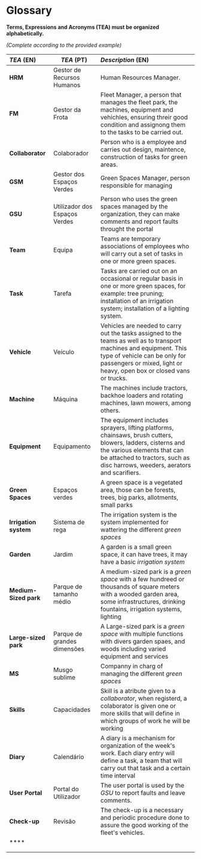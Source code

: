 # Glossary

**Terms, Expressions and Acronyms (TEA) must be organized alphabetically.**

_(Complete according to the provided example)_

| **_TEA_** (EN)        | **_TEA_** (PT)                | **_Description_** (EN)                                                                                                                                                                                                        |                                       
|:----------------------|-------------------------------|:------------------------------------------------------------------------------------------------------------------------------------------------------------------------------------------------------------------------------|
| **HRM**               | Gestor de Recursos Humanos    | Human Resources Manager.                                                                                                                                                                                                      |
| **FM**                | Gestor da Frota               | Fleet Manager, a person that manages the fleet park, the machines, equipment and vehichles, ensuring threir good condition and assignong them to the tasks to be carried out.                                                 |
| **Collaborator**      | Colaborador                   | Person who is a employee and carries out design, maintence, construction of tasks for green areas.                                                                                                                            |
| **GSM**               | Gestor dos Espaços Verdes     | Green Spaces Manager, person responsible for managing                                                                                                                                                                         |
| **GSU**               | Utilizador dos Espaços Verdes | Person who uses the green spaces managed by the organization, they can make comments and report faults throught the portal                                                                                                    |
| **Team**              | Equipa                        | Teams are temporary associations of employees who will carry out a set of tasks in one or more green spaces.                                                                                                                  |
| **Task**              | Tarefa                        | Tasks are carried out on an occasional or regular basis in one or more green spaces, for example: tree pruning; installation of an irrigation system; installation of a lighting system.                                      |
| **Vehicle**           | Veículo                       | Vehicles are needed to carry out the tasks assigned to the teams as well as to transport machines and equipment. This type of vehicle can be only for passengers or mixed, light or heavy, open box or closed vans or trucks. |
| **Machine**           | Máquina                       | The machines include tractors, backhoe loaders and rotating machines, lawn mowers, among others.                                                                                                                              |
| **Equipment**         | Equipamento                   | The equipment includes sprayers, lifting platforms, chainsaws, brush cutters, blowers, ladders, cisterns and the various elements that can be attached to tractors, such as disc harrows, weeders, aerators and scarifiers.   |
| **Green Spaces**      | Espaços verdes                | A green space is a vegetated area, those can be forests, trees, big parks, allotments, small parks                                                                                                                            |
| **Irrigation system** | Sistema de rega               | The irrigation system is the system implemented for wattering the different _green spaces_                                                                                                                                    |
| **Garden**            | Jardim                        | A garden is a small green space, it can have trees, it may have a basic _irrigation system_                                                                                                                                   |
| **Medium-Sized park** | Parque de tamanho médio       | A medium-sized park is a _green space_ with a few hundreed or thousands of square meters with a wooded garden area, some infrastructures, drinking fountains, irrigation systems,  lighting                                   |
| **Large-sized park**  | Parque de grandes dimensões   | A Large-sized park is a _green space_ with multiple functions with divers garden spaes, and woods including varied equipment and services                                                                                     |
| **MS**                | Musgo sublime                 | Companny in charg of managing the different _green spaces_                                                                                                                                                                    |
| **Skills**            | Capacidades                   | Skill is a atribute given to a _collaborator_, when registerd, a colaborator is given one or more skills that will define in which groups of work he will be working                                                          |
| **Diary**             | Calendário                    | A diary is a mechanism for organization of the week's work. Each diary entry will define a task, a team that will carry out that task and a certain  time interval                                                            |
| **User Portal**       | Portal do Utilizador          | The user portal is used by the _GSU_ to report faults and leave comments.                                                                                                                                                     |
| **Check-up**          | Revisão                       | The check-up is a necessary and periodic procedure done to assure the good working of the fleet's vehicles.                                                                                                                   |
| ****                  |                               |                                                                                                                                                                                                                               |
|                       |                               |                                                                                                                                                                                                                               |
|                       |                               |                                                                                                                                                                                                                               |









